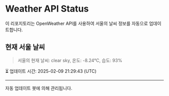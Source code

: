
# Weather API Status

이 리포지토리는 OpenWeather API를 사용하여 서울의 날씨 정보를 자동으로 업데이트합니다.

## 현재 서울 날씨
> 서울의 현재 날씨: clear sky, 온도: -8.24°C, 습도: 93%

⏳ 업데이트 시간: 2025-02-09 21:29:43 (UTC)

---
자동 업데이트 봇에 의해 관리됩니다.
